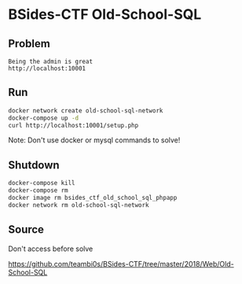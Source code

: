 # BSides-CTF Old-School-SQL

## Problem

```
Being the admin is great
http://localhost:10001
```

## Run

```bash
docker network create old-school-sql-network
docker-compose up -d
curl http://localhost:10001/setup.php
```

Note: Don't use docker or mysql commands to solve!

## Shutdown

```bash
docker-compose kill
docker-compose rm
docker image rm bsides_ctf_old_school_sql_phpapp
docker network rm old-school-sql-network
```

## Source

Don't access before solve

https://github.com/teambi0s/BSides-CTF/tree/master/2018/Web/Old-School-SQL
